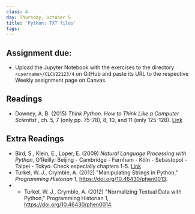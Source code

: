 ```yaml
---
class: 4
day: Thursday, October 5
title: 'Python: TXT files'
tags: 
---
```


## Assignment due: 
- Upload the Jupyter Notebook with the exercises to the directory `<username>/CLCV22123/4` on GitHub and paste its URL to the respective Weekly assignment page on Canvas.


## Readings 
- Downey, A. B. (2015) _Think Python. How to Think Like a Computer Scientist_ , ch. 5, 7 (only pp. 75-78), 8, 10, and 11 (only 125-128). [Link](https://www.greenteapress.com/thinkpython/thinkpython.html)


## Extra Readings
- Bird, S., Klein, E., Loper, E. (2009) _Natural Language Processing with Python_, O’Reilly: Beijing - Cambridge - Farnham - Köln - Sebastopol - Taipei - Tokyo. Check especially chapters 1-5. [Link](https://www.nltk.org/book/)
- Turkel, W. J., Crymble, A. (2012) "Manipulating Strings in Python," _Programming Historian_ 1, https://doi.org/10.46430/phen0013.
- - Turkel, W. J., Crymble, A. (2012) "Normalizing Textual Data with Python," Programming Historian 1, https://doi.org/10.46430/phen0014.